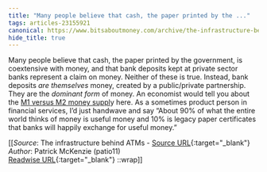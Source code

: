 ```yaml
---
title: "Many people believe that cash, the paper printed by the ..."
tags: articles-23155921
canonical: https://www.bitsaboutmoney.com/archive/the-infrastructure-behind-atms/
hide_title: true
---
```


Many people believe that cash, the paper printed by the government, is coextensive with money, and that bank deposits kept at private sector banks represent a claim on money. Neither of these is true. Instead, bank deposits *are themselves* money, created by a public/private partnership. They are the *dominant form* of money. An economist would tell you about the [M1 versus M2 money suppl](https://pressbooks-dev.oer.hawaii.edu/principlesofeconomics/chapter/27-2-measuring-money-currency-m1-and-m2/)y here. As a sometimes product person in financial services, I’d just handwave and say “About 90% of what the entire world thinks of money is useful money and 10% is legacy paper certificates that banks will happily exchange for useful money.”


[[_Source_: The infrastructure behind ATMs - [Source URL](https://www.bitsaboutmoney.com/archive/the-infrastructure-behind-atms/){:target="_blank"}<br>
_Author_: Patrick McKenzie (patio11)<br>
[Readwise URL](https://readwise.io/open/454181765){:target="_blank"}
::wrap]]